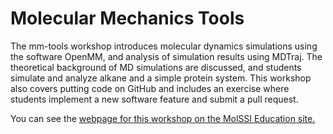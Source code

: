 # Molecular Mechanics Tools

The mm-tools workshop introduces molecular dynamics simulations using the software OpenMM, and analysis of simulation results using MDTraj. The theoretical background of MD simulations are discussed, and students simulate and analyze alkane and a simple protein system. This workshop also covers putting code on GitHub and includes an exercise where students implement a new software feature and submit a pull request.

You can see the [webpage for this workshop on the MolSSI Education site.](https://education.molssi.org/mm-tools/) 
